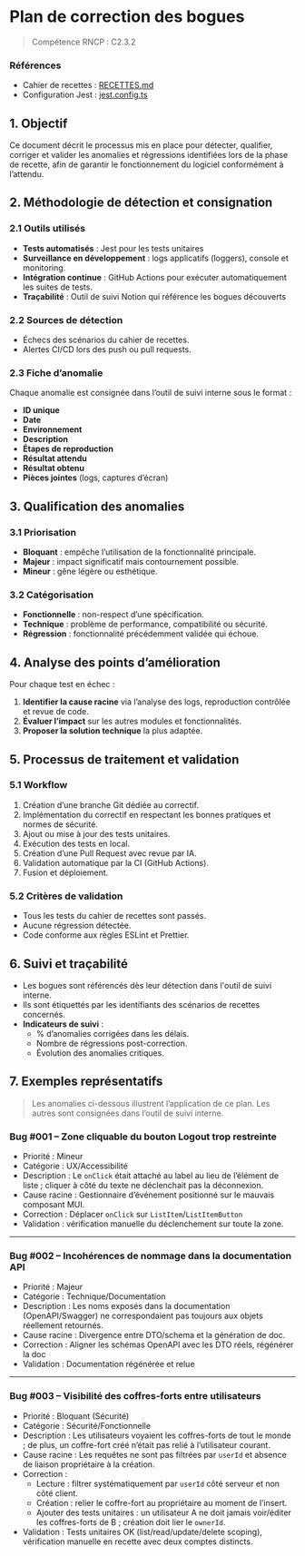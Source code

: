 # Plan de correction des bogues

> Compétence RNCP : C2.3.2

[//]: # (TODO: Modify when we will have accessibility reference -> ACCESSIBILITY)

[//]: # (TODO: Modify when we will have changelogs -> CHANGELOGS)

### Références

- Cahier de recettes : [RECETTES.md](RECETTES.md)
- Configuration Jest : [jest.config.ts](../jest.config.ts)

## 1. Objectif

Ce document décrit le processus mis en place pour détecter, qualifier, corriger et valider les anomalies et régressions
identifiées lors de la phase de recette, afin de garantir le fonctionnement du logiciel conformément à l’attendu.

## 2. Méthodologie de détection et consignation

### 2.1 Outils utilisés

- **Tests automatisés** : Jest pour les tests unitaires
- **Surveillance en développement** : logs applicatifs (loggers), console et monitoring.
- **Intégration continue** : GitHub Actions pour exécuter automatiquement les suites de tests.
- **Traçabilité** : Outil de suivi Notion qui référence les bogues découverts

### 2.2 Sources de détection

- Échecs des scénarios du cahier de recettes.
- Alertes CI/CD lors des push ou pull requests.

### 2.3 Fiche d’anomalie

Chaque anomalie est consignée dans l’outil de suivi interne sous le format :

- **ID unique**
- **Date**
- **Environnement**
- **Description**
- **Étapes de reproduction**
- **Résultat attendu**
- **Résultat obtenu**
- **Pièces jointes** (logs, captures d’écran)

## 3. Qualification des anomalies

### 3.1 Priorisation

- **Bloquant** : empêche l’utilisation de la fonctionnalité principale.
- **Majeur** : impact significatif mais contournement possible.
- **Mineur** : gêne légère ou esthétique.

### 3.2 Catégorisation

- **Fonctionnelle** : non-respect d’une spécification.
- **Technique** : problème de performance, compatibilité ou sécurité.
- **Régression** : fonctionnalité précédemment validée qui échoue.

[//]: # (TODO: ACCESSIBILITY)

[//]: # (- **Accessibilité** : non-conformité avec le référentiel retenu ...)

## 4. Analyse des points d’amélioration

Pour chaque test en échec :

1. **Identifier la cause racine** via l’analyse des logs, reproduction contrôlée et revue de code.
2. **Évaluer l’impact** sur les autres modules et fonctionnalités.
3. **Proposer la solution technique** la plus adaptée.

## 5. Processus de traitement et validation

### 5.1 Workflow

1. Création d’une branche Git dédiée au correctif.
2. Implémentation du correctif en respectant les bonnes pratiques et normes de sécurité.
3. Ajout ou mise à jour des tests unitaires.
4. Exécution des tests en local.
5. Création d’une Pull Request avec revue par IA.
6. Validation automatique par la CI (GitHub Actions).
7. Fusion et déploiement.

### 5.2 Critères de validation

- Tous les tests du cahier de recettes sont passés.
- Aucune régression détectée.
- Code conforme aux règles ESLint et Prettier.

## 6. Suivi et traçabilité

- Les bogues sont référencés dès leur détection dans l'outil de suivi interne.
- Ils sont étiquettés par les identifiants des
  scénarios de recettes concernés.
- **Indicateurs de suivi** :
  - % d’anomalies corrigées dans les délais.
  - Nombre de régressions post-correction.
  - Évolution des anomalies critiques.

[//]: # (TODO: CHANGELOGS)

[//]: # (- **Journal de versions** mis à jour pour chaque correctif.)

## 7. Exemples représentatifs

> Les anomalies ci-dessous illustrent l’application de ce plan. Les autres sont consignées dans l’outil de suivi interne.

### Bug #001 – Zone cliquable du bouton Logout trop restreinte
- Priorité : Mineur  
- Catégorie : UX/Accessibilité  
- Description : Le `onClick` était attaché au label au lieu de l’élément de liste ; cliquer à côté du texte ne déclenchait pas la déconnexion.  
- Cause racine : Gestionnaire d’événement positionné sur le mauvais composant MUI.  
- Correction : Déplacer `onClick` sur `ListItem`/`ListItemButton`
- Validation : vérification manuelle du déclenchement sur toute la zone.

---

### Bug #002 – Incohérences de nommage dans la documentation API
- Priorité : Majeur  
- Catégorie : Technique/Documentation  
- Description : Les noms exposés dans la documentation (OpenAPI/Swagger) ne correspondaient pas toujours aux objets réellement retournés.  
- Cause racine : Divergence entre DTO/schema et la génération de doc.  
- Correction : Aligner les schémas OpenAPI avec les DTO réels, régénérer la doc  
- Validation : Documentation régénérée et relue

---

### Bug #003 – Visibilité des coffres-forts entre utilisateurs
- Priorité : Bloquant (Sécurité)  
- Catégorie : Sécurité/Fonctionnelle  
- Description : Les utilisateurs voyaient les coffres-forts de tout le monde ; de plus, un coffre-fort créé n’était pas relié à l’utilisateur courant.  
- Cause racine : Les requêtes ne sont pas filtrées par `userId` et absence de liaison propriétaire à la création.  
- Correction :  
  - Lecture : filtrer systématiquement par `userId` côté serveur et non côté client.  
  - Création : relier le coffre-fort au propriétaire au moment de l’insert.  
  - Ajouter des tests unitaires : un utilisateur A ne doit jamais voir/éditer les coffres-forts de B ; création doit lier le `ownerId`.  
- Validation : Tests unitaires OK (list/read/update/delete scoping), vérification manuelle en recette avec deux comptes distincts.
